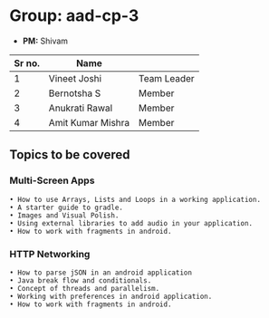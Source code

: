 # Group: aad-cp-3

* **PM:** Shivam

|Sr no.|Name||
|-|-|-|
|1|Vineet Joshi| Team Leader|
|2|Bernotsha S|Member|
|3|Anukrati Rawal|Member|
|4|Amit Kumar Mishra|Member|


## Topics to be covered

### Multi-Screen Apps
    • How to use Arrays, Lists and Loops in a working application.
    • A starter guide to gradle.
    • Images and Visual Polish.
    • Using external libraries to add audio in your application.
    • How to work with fragments in android.
    
### HTTP Networking
    • How to parse jSON in an android application
    • Java break flow and conditionals.
    • Concept of threads and parallelism.
    • Working with preferences in android application.
    • How to work with fragments in android.
    
    

